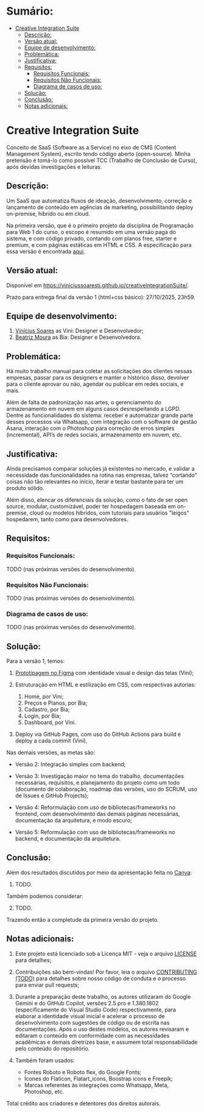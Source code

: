 # Sumário: <!-- omit in toc -->

- [Creative Integration Suite](#creative-integration-suite)
  - [Descrição:](#descrição)
  - [Versão atual:](#versão-atual)
  - [Equipe de desenvolvimento:](#equipe-de-desenvolvimento)
  - [Problemática:](#problemática)
  - [Justificativa:](#justificativa)
  - [Requisitos:](#requisitos)
    - [Requisitos Funcionais:](#requisitos-funcionais)
    - [Requisitos Não Funcionais:](#requisitos-não-funcionais)
    - [Diagrama de casos de uso:](#diagrama-de-casos-de-uso)
  - [Solução:](#solução)
  - [Conclusão:](#conclusão)
  - [Notas adicionais:](#notas-adicionais)

# Creative Integration Suite

Conceito de SaaS (Software as a Service) no eixo de CMS (Content Management System), escrito tendo código aberto (open-source). Minha pretensão é tomá-lo como possível TCC (Trabalho de Conclusão de Curso), após devidas investigações e leituras.

## Descrição:

Um SaaS que automatiza fluxos de ideação, desenvolvimento, correção e lançamento de conteúdo em agências de marketing, possibilitando deploy on-premise, híbrido ou em cloud.

Na primeira versão, que é o primeiro projeto da disciplina de Programação para Web 1 do curso, o escopo é resumido em uma versão paga do sistema, e com código privado, contando com planos free, starter e premium, e com páginas estáticas em HTML e CSS. A especificação para essa versão é encontrada [aqui](https://github.com/viniciussoaresti/adsIfpe/blob/master/semester3/webProgramming1/Projeto01.pdf).

## Versão atual:

Disponível em https://viniciussoaresti.github.io/creativeIntegrationSuite/.

Prazo para entrega final da versão 1 (html+css básico): 27/10/2025, 23h59.

## Equipe de desenvolvimento:

1. [Vinícius Soares](https://github.com/viniciussoaresti) as Vini: Designer e Desenvolvedor;
2. [Beatriz Moura](https://github.com/beatrijz) as Bia: Designer e Desenvolvedora.

## Problemática:

Há muito trabalho manual para coletar as solicitações dos clientes nessas empresas, passar para os designers e manter o histórico disso, devolver para o cliente aprovar ou não, agendar ou publicar em redes sociais, e mais.

Além de falta de padronização nas artes, o gerenciamento do armazenamento em nuvem em alguns casos desrespeitando a LGPD.
Dentre as funcionalidades do sistema: receber e automatizar grande parte desses processos via Whatsapp, com integração com o software de gestão Asana, interação com o Photoshop para correção de erros simples (incremental), API’s de redes sociais, armazenamento em nuvem, etc.

## Justificativa:

Ainda precisamos comparar soluções já existentes no mercado, e validar a necessidade das funcionalidades na rotina nas empresas, talvez “cortando” coisas não tão relevantes no início, iterar e testar bastante para ter um produto sólido.

Além disso, elencar os diferenciais da solução, como o fato de ser open source, modular, customizável, poder ter hospedagem baseada em on-premise, cloud ou modelos híbridos, com tutoriais para usuários "leigos" hospedarem, tanto como para desenvolvedores.

## Requisitos:

### Requisitos Funcionais:

TODO (nas próximas versões do desenvolvimento).

### Requisitos Não Funcionais:

TODO (nas próximas versões do desenvolvimento).

### Diagrama de casos de uso:

TODO (nas próximas versões do desenvolvimento).

## Solução:

Para a versão 1, temos:

1. [Prototipagem no Figma](https://www.figma.com/design/rrINkzEwovsPX4bpzixcIY/CreatIS---Creative-Integration-Suite?node-id=0-1&t=smgW1O21s9hBELSK-1) com identidade visual e design das telas (Vini);

2. Estruturação em HTML e estilização em CSS, com respectivas autorias:

   1. Home, por Vini;
   2. Preços e Planos, por Bia;
   3. Cadastro, por Bia;
   4. Login, por Bia;
   5. Dashboard, por Vini.

3. Deploy via GitHub Pages, com uso do GitHub Actions para build e deploy a cada commit (Vini).

Nas demais versões, as metas são:

- Versão 2: Integração simples com backend;

- Versão 3: Investigação maior no tema do trabalho, documentações necessárias, requisitos, e planejamento do projeto como um todo (documento de colaboração, roadmap das versões, uso do SCRUM, uso de Issues e GitHub Projects);

- Versão 4: Reformulação com uso de bibliotecas/frameworks no frontend, com desenvolvimento das demais páginas necessárias, documentação da arquitetura, e modo escuro;

- Versão 5: Reformulação com uso de bibliotecas/frameworks no backend, e documentação da arquitetura.

## Conclusão:

Além dos resultados discutidos por meio da apresentação feita no [Canva](https://www.canva.com/design/DAG1UDMKMog/laOh2ggYk30vNf5_ldJuaQ/edit?utm_content=DAG1UDMKMog&utm_campaign=designshare&utm_medium=link2&utm_source=sharebutton):

1. TODO.

Também podemos considerar:

2. TODO.

Trazendo então a completude da primeira versão do projeto.

## Notas adicionais:

1. Este projeto está licenciado sob a Licença MIT - veja o arquivo [LICENSE](LICENSE) para detalhes;

2. Contribuições são bem-vindas! Por favor, leia o arquivo [CONTRIBUTING (TODO)](CONTRIBUTING.md) para detalhes sobre nosso código de conduta e o processo para enviar pull requests;

3. Durante a preparação deste trabalho, os autores utilizaram do Google Gemini e do GitHub Copilot, versões 2.5 pro e 1.380.1802 (especificamente do Visual Studio Code) respectivamente, para elaborar a identidade visual inicial e acelerar o processo de desenvolvimento com sugestões de código ou de escrita nas documentações. Após o uso destes modelos, os autores revisaram e editaram o conteúdo em conformidade com as necessidades acadêmicas e demais diretrizes base, e assumem total responsabilidade pelo conteúdo do repositório.

4. Também foram usados:
   - Fontes Roboto e Roboto flex, do Google Fonts;
   - Ícones do Flaticon, Flatart_icons, Boostrap icons e Freepik;
   - Marcas referentes às integrações como Whatsapp, Meta, Photoshop, etc.

Total crédito aos criadores e detentores dos direitos autorais.
